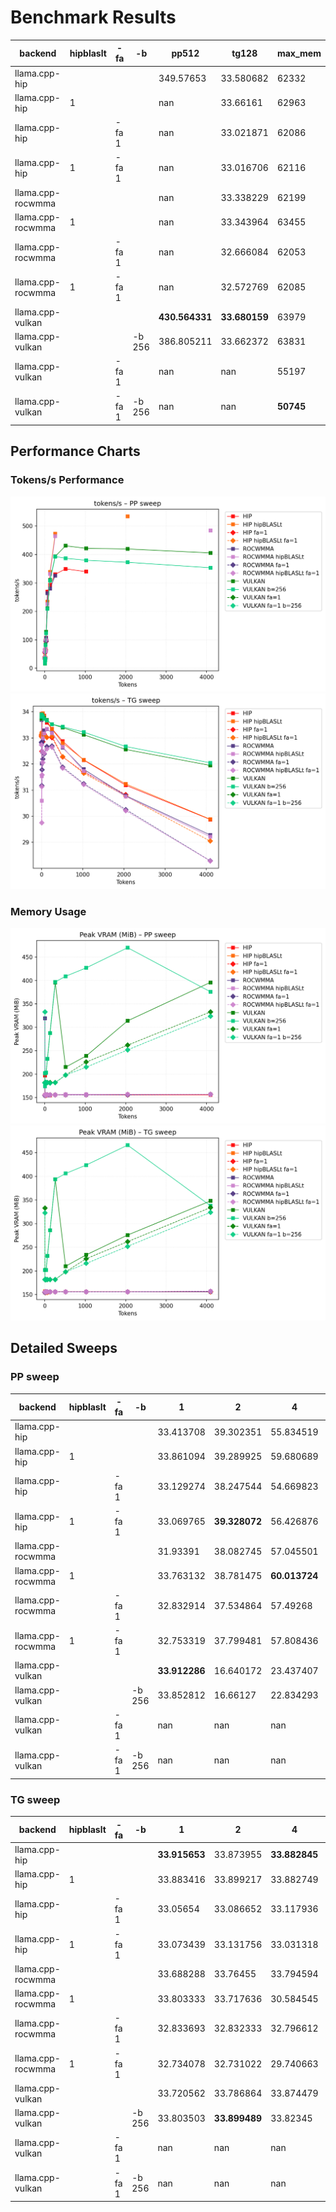 # Benchmark Results
| backend           | hipblaslt   | -fa   | -b     | pp512          | tg128         | max_mem   |
|-------------------|-------------|-------|--------|----------------|---------------|-----------|
| llama.cpp-hip     |             |       |        | 349.57653      | 33.580682     | 62332     |
| llama.cpp-hip     | 1           |       |        | nan            | 33.66161      | 62963     |
| llama.cpp-hip     |             | -fa 1 |        | nan            | 33.021871     | 62086     |
| llama.cpp-hip     | 1           | -fa 1 |        | nan            | 33.016706     | 62116     |
| llama.cpp-rocwmma |             |       |        | nan            | 33.338229     | 62199     |
| llama.cpp-rocwmma | 1           |       |        | nan            | 33.343964     | 63455     |
| llama.cpp-rocwmma |             | -fa 1 |        | nan            | 32.666084     | 62053     |
| llama.cpp-rocwmma | 1           | -fa 1 |        | nan            | 32.572769     | 62085     |
| llama.cpp-vulkan  |             |       |        | **430.564331** | **33.680159** | 63979     |
| llama.cpp-vulkan  |             |       | -b 256 | 386.805211     | 33.662372     | 63831     |
| llama.cpp-vulkan  |             | -fa 1 |        | nan            | nan           | 55197     |
| llama.cpp-vulkan  |             | -fa 1 | -b 256 | nan            | nan           | **50745** |
## Performance Charts

### Tokens/s Performance
![PP Tokens/s](pp_tokens_per_sec.png)
![TG Tokens/s](tg_tokens_per_sec.png)

### Memory Usage
![PP VRAM](pp_vram_peak_mib.png)
![TG VRAM](tg_vram_peak_mib.png)

## Detailed Sweeps

### PP sweep
| backend           | hipblaslt   | -fa   | -b     | 1             | 2             | 4             | 8             | 16            | 32             | 64             | 128            | 256            | 512            | 1024           |    2048 |    4096 |
|-------------------|-------------|-------|--------|---------------|---------------|---------------|---------------|---------------|----------------|----------------|----------------|----------------|----------------|----------------|---------|---------|
| llama.cpp-hip     |             |       |        | 33.413708     | 39.302351     | 55.834519     | 63.466762     | 66.455436     | 107.581328     | **269.283019** | 293.390577     | 330.358749     | 349.57653      | 339.731228     | nan     | nan     |
| llama.cpp-hip     | 1           |       |        | 33.861094     | 39.289925     | 59.680689     | nan           | 61.81031      | 94.777603      | 233.427749     | **339.396212** | **472.862339** | nan            | nan            | 534.07  | nan     |
| llama.cpp-hip     |             | -fa 1 |        | 33.129274     | 38.247544     | 54.669823     | nan           | nan           | 94.043875      | nan            | nan            | nan            | nan            | nan            | nan     | nan     |
| llama.cpp-hip     | 1           | -fa 1 |        | 33.069765     | **39.328072** | 56.426876     | nan           | 65.094159     | 100.815122     | nan            | nan            | nan            | nan            | nan            | nan     | nan     |
| llama.cpp-rocwmma |             |       |        | 31.93391      | 38.082745     | 57.045501     | 61.462331     | 62.124315     | 106.320872     | 263.474104     | 280.151751     | 326.276123     | nan            | nan            | nan     | nan     |
| llama.cpp-rocwmma | 1           |       |        | 33.763132     | 38.781475     | **60.013724** | nan           | 59.278902     | 95.127856      | 224.967771     | 331.251826     | 464.390426     | nan            | nan            | nan     | 484.032 |
| llama.cpp-rocwmma |             | -fa 1 |        | 32.832914     | 37.534864     | 57.49268      | 59.547448     | nan           | 96.023144      | nan            | nan            | nan            | nan            | nan            | nan     | nan     |
| llama.cpp-rocwmma | 1           | -fa 1 |        | 32.753319     | 37.799481     | 57.808436     | **67.346393** | 61.548042     | 99.42683       | nan            | nan            | nan            | nan            | nan            | nan     | nan     |
| llama.cpp-vulkan  |             |       |        | **33.912286** | 16.640172     | 23.437407     | 29.680732     | **82.415106** | **128.114994** | 211.086995     | 310.565503     | 393.502709     | **430.564331** | **421.696245** | 419.409 | 405.653 |
| llama.cpp-vulkan  |             |       | -b 256 | 33.852812     | 16.66127      | 22.834293     | 30.847854     | 80.490419     | 123.307057     | 209.445804     | 308.30738      | 392.86348      | 386.805211     | 379.727358     | 372.608 | 353.418 |
| llama.cpp-vulkan  |             | -fa 1 |        | nan           | nan           | nan           | nan           | nan           | nan            | nan            | nan            | nan            | nan            | nan            | nan     | nan     |
| llama.cpp-vulkan  |             | -fa 1 | -b 256 | nan           | nan           | nan           | nan           | nan           | nan            | nan            | nan            | nan            | nan            | nan            | nan     | nan     |
### TG sweep
| backend           | hipblaslt   | -fa   | -b     | 1             | 2             | 4             | 8             | 16            | 32            | 64            | 128           | 256          | 512           | 1024          | 2048          | 4096          |
|-------------------|-------------|-------|--------|---------------|---------------|---------------|---------------|---------------|---------------|---------------|---------------|--------------|---------------|---------------|---------------|---------------|
| llama.cpp-hip     |             |       |        | **33.915653** | 33.873955     | **33.882845** | 33.056968     | **33.884999** | 33.734238     | **33.851438** | 33.580682     | 33.342844    | 32.873097     | 32.148113     | 31.182359     | 29.872014     |
| llama.cpp-hip     | 1           |       |        | 33.883416     | 33.899217     | 33.882749     | **33.905856** | 33.846601     | **33.939372** | 33.827031     | 33.66161      | 33.336163    | 32.799501     | 32.160244     | 31.231511     | 29.88094      |
| llama.cpp-hip     |             | -fa 1 |        | 33.05654      | 33.086652     | 33.117936     | 32.486003     | 33.157097     | 32.854373     | 33.138727     | 33.021871     | 33.010427    | 32.267232     | 31.689837     | 30.823485     | nan           |
| llama.cpp-hip     | 1           | -fa 1 |        | 33.073439     | 33.131756     | 33.031318     | 33.141898     | 33.207966     | 33.05932      | 33.093892     | 33.016706     | 33.056693    | 32.282175     | 31.643798     | 30.766085     | 29.042691     |
| llama.cpp-rocwmma |             |       |        | 33.688288     | 33.76455      | 33.794594     | 32.025919     | 32.470549     | 32.931133     | 33.286294     | 33.338229     | 33.193913    | 32.628363     | 31.79383      | 30.780796     | 29.278087     |
| llama.cpp-rocwmma | 1           |       |        | 33.803333     | 33.717636     | 30.584545     | 31.524978     | 32.487811     | 32.984038     | 33.173377     | 33.343964     | 33.18592     | 32.653755     | 31.728417     | 30.752909     | 29.212711     |
| llama.cpp-rocwmma |             | -fa 1 |        | 32.833693     | 32.832333     | 32.796612     | 31.175828     | 31.77611      | 32.185628     | 32.37876      | 32.666084     | 32.690688    | 31.878137     | 31.246987     | 30.251288     | 28.286826     |
| llama.cpp-rocwmma | 1           | -fa 1 |        | 32.734078     | 32.731022     | 29.740663     | 31.131719     | 31.580707     | 32.054258     | 32.413237     | 32.572769     | 32.634016    | 31.834113     | 31.215277     | 30.202557     | 28.283418     |
| llama.cpp-vulkan  |             |       |        | 33.720562     | 33.786864     | 33.874479     | 33.817109     | 33.830068     | 33.838809     | 33.766005     | **33.680159** | 33.519501    | 33.395511     | 33.121913     | 32.553958     | 31.9427       |
| llama.cpp-vulkan  |             |       | -b 256 | 33.803503     | **33.899489** | 33.82345      | 33.825511     | 33.834645     | 33.822907     | 33.728819     | 33.662372     | **33.52439** | **33.424046** | **33.220283** | **32.666791** | **32.042539** |
| llama.cpp-vulkan  |             | -fa 1 |        | nan           | nan           | nan           | nan           | nan           | nan           | nan           | nan           | nan          | nan           | nan           | nan           | nan           |
| llama.cpp-vulkan  |             | -fa 1 | -b 256 | nan           | nan           | nan           | nan           | nan           | nan           | nan           | nan           | nan          | nan           | nan           | nan           | nan           |